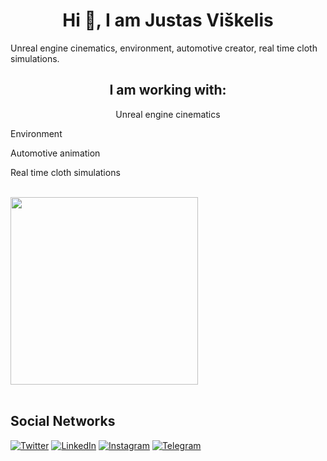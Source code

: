 <h1 align="center">Hi 👋, I am Justas Viškelis</h1>
Unreal engine cinematics, environment, automotive creator, real time cloth simulations.

<br>
<h2 align="center">I am working with:</h2>
<p align="center">
Unreal engine cinematics

Environment

Automotive animation

Real time cloth simulations

<br>
<img align='center' height='300' src='assets/UE_Logo.gif'>

<br>

<br>
<h2>Social Networks</h2>

[![Twitter][1.2]][1] [![LinkedIn][2.2]][2] [![Instagram][3.2]][3] [![Telegram][4.2]][4]

[1.2]: https://s4.uupload.ir/files/twitter_prkb.png
[2.2]: https://s4.uupload.ir/files/linkedin_amwn.png
[3.2]: https://s4.uupload.ir/files/instagram_6djz.png
[4.2]: https://s4.uupload.ir/files/telegram_q47u.png

[1]: https://twitter.com/
[2]: https://www.linkedin.com/in/
[3]: https://www.instagram.com/
[4]: https://telegram.me/


<br>